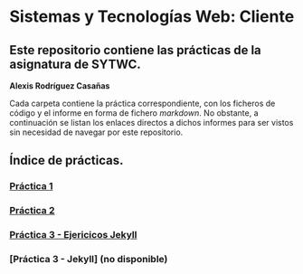 # Sistemas y Tecnologías Web: Cliente
## Este repositorio contiene las prácticas de la asignatura de SYTWC.
**Alexis Rodríguez Casañas**

Cada carpeta contiene la práctica correspondiente, con los ficheros de código y el informe en forma de fichero *markdown*.
No obstante, a continuación se listan los enlaces directos a dichos informes para ser vistos sin necesidad de navegar por este repositorio.

## Índice de prácticas.
### [Práctica 1](https://github.com/alexrcas/SYTWC/blob/master/practica1/README.md)
### [Práctica 2](https://github.com/alexrcas/SYTWC/blob/master/practica2/practica2.md)
### [Práctica 3 - Ejericicos Jekyll](https://github.com/alexrcas/SYTWC/blob/master/practica3/README.md)
### [Práctica 3 - Jekyll] (no disponible)

